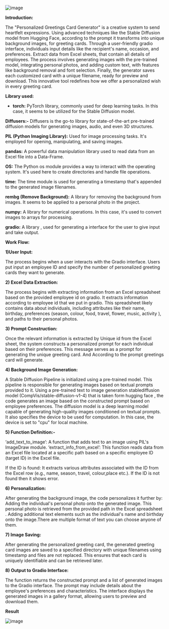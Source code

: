 ![image](https://github.com/bittu5555/Personalized-Greetings-card-generator/assets/106305917/df9fc3c8-d54c-4db3-b78b-80963de5d36f)

**Introduction:**

The "Personalized Greetings Card Generator" is a creative system to send heartfelt expressions. Using advanced techniques like the Stable Diffusion model from Hugging Face, according to the prompt it transforms into unique background images, for greeting cards. Through a user-friendly gradio interface, individuals input details like the recipient's name, occasion, and preferences. Extract data from Excel sheets, that contain all details of employees. The process involves generating images with the pre-trained model, integrating personal photos, and adding custom text, with features like background removal and font selection. Finally, the generator saves each customized card with a unique filename, ready for preview and download. This innovative tool redefines how we offer a personalized wish in every greeting card.


**Library used:**

* **torch:** PyTorch library, commonly used for deep learning tasks. In this case, it seems to be utilized for the Stable Diffusion model.

**Diffusers:-** Diffusers is the go-to library for state-of-the-art pre-trained diffusion models for generating images, audio, and even 3D structures.

**PIL (Python Imaging Library):** Used for image processing tasks. It's employed for opening, manipulating, and saving images.

**pandas:** A powerful data manipulation library used to read data from an Excel file into a Data-Frame.

**OS:** The Python os module provides a way to interact with the operating system. It's used here to create directories and handle file operations.

**time:** The time module is used for generating a timestamp that's appended to the generated image filenames.

**rembg (Remove Background):** A library for removing the background from images. It seems to be applied to a personal photo in the project.

**numpy:** A library for numerical operations. In this case, it's used to convert images to arrays for processing.

**gradio:** A library , used for generating a interface for the user to give input and take output.

**Work Flow:**

**1)User Input:**

The process begins when a user interacts with the Gradio interface. Users put input an employee ID and specify the number of personalized greeting cards they want to generate.

**2) Excel Data Extraction:**

The process begins with extracting information from an Excel spreadsheet based on the provided employee id on gradio. It extracts information according to employee id that we put in gradio. This spreadsheet likely contains data about individuals, including attributes like their name, birthday, preferences (season, colour, food, travel, flower, music, activity ), and paths to their personal photos.

**3) Prompt Construction:**

Once the relevant information is extracted by Unique id from the Excel sheet, the system constructs a personalized prompt for each individual based on their preferences. This message serves as a prompt for generating the unique greeting card. And According to the prompt greetings card will generate.

**4) Background Image Generation:**

A Stable Diffusion Pipeline is initialized using a pre-trained model. This pipeline is responsible for generating images based on textual prompts provided to it. Using a pre-trained text to image generation stablediffusion model (CompVis/stable-diffusion-v1-4)  that is taken form hugging face , the code generates an image based on the constructed prompt based on employee preferences. The diffusion model is a deep learning model capable of generating high-quality images conditioned on textual prompts. It also specifies the device to be used for computation. In this case, the device is set to "cpu" for local machine.

**5) Function Definition:-**

‘add_text_to_image’: A function that adds text to an image using PIL's ImageDraw module.
‘extract_info_from_excel’: This function reads data from an Excel file located at a specific path based on a specific employee ID (target ID) in the Excel file.

If the ID is found: It extracts various attributes associated with the ID from the Excel row (e.g., name, season, travel, colour,place etc.).
If the ID is not found then it shows error.

**6) Personalization:**

After generating the background image, the code personalizes it further by: Adding the individual's personal photo onto the generated image. This personal photo is retrieved from the provided path in the Excel spreadsheet . Adding additional text elements such as the individual's name and birthday onto the image.There are multiple format of text you can choose anyone of them.

**7) Image Saving:**

After generating the personalized greeting card, the generated greeting card images are saved to a specified directory with unique filenames using timestamp and files are not replaced. This ensures that each card is uniquely identifiable and can be retrieved later.

**8) Output to Gradio Interface:**

The function returns the constructed prompt and a list of generated images to the Gradio interface. The prompt may include details about the employee's preferences and characteristics. The interface displays the generated images in a gallery format, allowing users to preview and download them.

**Result**

![image](https://github.com/bittu5555/Personalized-Greetings-card-generator/assets/106305917/d6adfd6f-cc61-4a8f-971d-af91543c4cdb)
